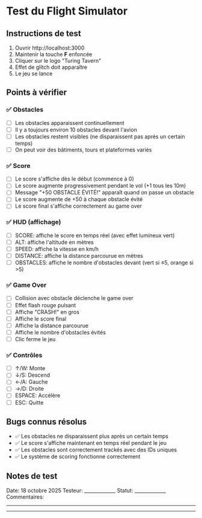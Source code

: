 # Test du Flight Simulator

## Instructions de test

1. Ouvrir http://localhost:3000
2. Maintenir la touche **F** enfoncée
3. Cliquer sur le logo "Turing Tavern"
4. Effet de glitch doit apparaître
5. Le jeu se lance

## Points à vérifier

### ✅ Obstacles
- [ ] Les obstacles apparaissent continuellement
- [ ] Il y a toujours environ 10 obstacles devant l'avion
- [ ] Les obstacles restent visibles (ne disparaissent pas après un certain temps)
- [ ] On peut voir des bâtiments, tours et plateformes variés

### ✅ Score
- [ ] Le score s'affiche dès le début (commence à 0)
- [ ] Le score augmente progressivement pendant le vol (+1 tous les 10m)
- [ ] Message "+50 OBSTACLE ÉVITÉ!" apparaît quand on passe un obstacle
- [ ] Le score augmente de +50 à chaque obstacle évité
- [ ] Le score final s'affiche correctement au game over

### ✅ HUD (affichage)
- [ ] SCORE: affiche le score en temps réel (avec effet lumineux vert)
- [ ] ALT: affiche l'altitude en mètres
- [ ] SPEED: affiche la vitesse en km/h
- [ ] DISTANCE: affiche la distance parcourue en mètres
- [ ] OBSTACLES: affiche le nombre d'obstacles devant (vert si ≤5, orange si >5)

### ✅ Game Over
- [ ] Collision avec obstacle déclenche le game over
- [ ] Effet flash rouge pulsant
- [ ] Affiche "CRASH!" en gros
- [ ] Affiche le score final
- [ ] Affiche la distance parcourue
- [ ] Affiche le nombre d'obstacles évités
- [ ] Clic ferme le jeu

### ✅ Contrôles
- [ ] ↑/W: Monte
- [ ] ↓/S: Descend
- [ ] ←/A: Gauche
- [ ] →/D: Droite
- [ ] ESPACE: Accélère
- [ ] ESC: Quitte

## Bugs connus résolus

- ✅ Les obstacles ne disparaissent plus après un certain temps
- ✅ Le score s'affiche maintenant en temps réel pendant le jeu
- ✅ Les obstacles sont correctement trackés avec des IDs uniques
- ✅ Le système de scoring fonctionne correctement

## Notes de test

Date: 18 octobre 2025
Testeur: _____________
Statut: _____________
Commentaires:
_____________________
_____________________
